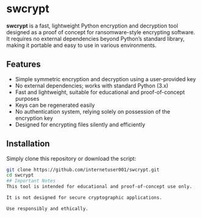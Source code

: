 # swcrypt

**swcrypt** is a fast, lightweight Python encryption and decryption tool designed as a proof of concept for ransomware-style encrypting software. It requires no external dependencies beyond Python’s standard library, making it portable and easy to use in various environments.

## Features

- Simple symmetric encryption and decryption using a user-provided key  
- No external dependencies; works with standard Python (3.x)  
- Fast and lightweight, suitable for educational and proof-of-concept purposes  
- Keys can be regenerated easily  
- No authentication system, relying solely on possession of the encryption key  
- Designed for encrypting files silently and efficiently  

## Installation

Simply clone this repository or download the script:

```bash
git clone https://github.com/internetuser001/swcrypt.git
cd swcrypt
## Important Notes
This tool is intended for educational and proof-of-concept use only.

It is not designed for secure cryptographic applications.

Use responsibly and ethically.
